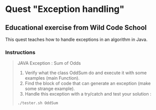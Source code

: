 # Quest "Exception handling"

## Educational exercise from Wild Code School

This quest teaches how to handle exceptions in an algorithm in Java.

### Instructions

>JAVA Exception : Sum of Odds
>
>1. Verify what the class OddSum do and execute it with some examples (main Function).
>2. Find the block of code that can generate an exception (make some strange example).
>3. Handle this exception with a try/catch and test your solution :
>``` bash
>./tester.sh OddSum
>```
